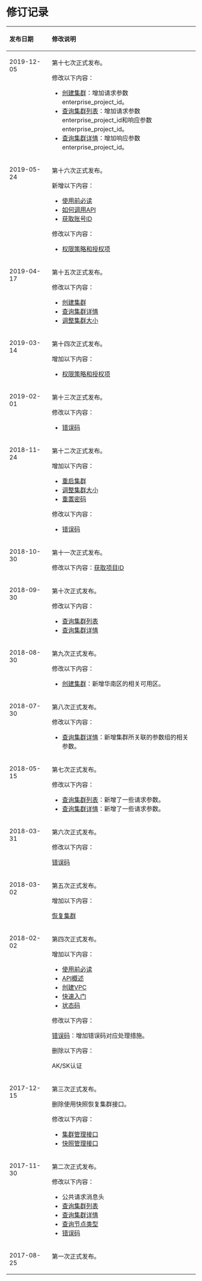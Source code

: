 # 修订记录<a name="dws_02_0031"></a>

<a name="t827082e44e614feeae38076e3dcd4818"></a>
<table><thead align="left"><tr id="r36349be992214679b882cf994f96f173"><th class="cellrowborder" valign="top" width="22.46%" id="mcps1.1.3.1.1"><p id="zh-cn_topic_0067713263_p388241794753"><a name="zh-cn_topic_0067713263_p388241794753"></a><a name="zh-cn_topic_0067713263_p388241794753"></a><strong id="a8bdc7a99931a494683e15b0a0407f880"><a name="a8bdc7a99931a494683e15b0a0407f880"></a><a name="a8bdc7a99931a494683e15b0a0407f880"></a>发布日期</strong></p>
</th>
<th class="cellrowborder" valign="top" width="77.53999999999999%" id="mcps1.1.3.1.2"><p id="a64e81ac4fcd0406fba3a622bcdc3d192"><a name="a64e81ac4fcd0406fba3a622bcdc3d192"></a><a name="a64e81ac4fcd0406fba3a622bcdc3d192"></a><strong id="a7702853abea04f70a724f98f19b81538"><a name="a7702853abea04f70a724f98f19b81538"></a><a name="a7702853abea04f70a724f98f19b81538"></a>修改说明</strong></p>
</th>
</tr>
</thead>
<tbody><tr id="row19561658271"><td class="cellrowborder" valign="top" width="22.46%" headers="mcps1.1.3.1.1 "><p id="p14561125182717"><a name="p14561125182717"></a><a name="p14561125182717"></a>2019-12-05</p>
</td>
<td class="cellrowborder" valign="top" width="77.53999999999999%" headers="mcps1.1.3.1.2 "><p id="p1854412019276"><a name="p1854412019276"></a><a name="p1854412019276"></a>第十七次正式发布。</p>
<p id="p14544162019271"><a name="p14544162019271"></a><a name="p14544162019271"></a>修改以下内容：</p>
<a name="ul2172122912715"></a><a name="ul2172122912715"></a><ul id="ul2172122912715"><li><a href="创建集群.md">创建集群</a>：增加请求参数enterprise_project_id。</li><li><a href="查询集群列表.md">查询集群列表</a>：增加请求参数enterprise_project_id和响应参数enterprise_project_id。</li><li><a href="查询集群详情.md">查询集群详情</a>：增加响应参数enterprise_project_id。</li></ul>
</td>
</tr>
<tr id="row17832629145317"><td class="cellrowborder" valign="top" width="22.46%" headers="mcps1.1.3.1.1 "><p id="p16833132914539"><a name="p16833132914539"></a><a name="p16833132914539"></a>2019-05-24</p>
</td>
<td class="cellrowborder" valign="top" width="77.53999999999999%" headers="mcps1.1.3.1.2 "><p id="p54374617532"><a name="p54374617532"></a><a name="p54374617532"></a>第十六次正式发布。</p>
<p id="p0461344144716"><a name="p0461344144716"></a><a name="p0461344144716"></a>新增以下内容：</p>
<a name="ul15260115919493"></a><a name="ul15260115919493"></a><ul id="ul15260115919493"><li><a href="使用前必读.md">使用前必读</a></li><li><a href="如何调用API.md">如何调用API</a></li><li><a href="获取账号ID.md">获取账号ID</a></li></ul>
<p id="p27701377491"><a name="p27701377491"></a><a name="p27701377491"></a>修改以下内容：</p>
<a name="ul20137162542712"></a><a name="ul20137162542712"></a><ul id="ul20137162542712"><li><a href="权限策略和授权项.md">权限策略和授权项</a></li></ul>
</td>
</tr>
<tr id="row1959132412571"><td class="cellrowborder" valign="top" width="22.46%" headers="mcps1.1.3.1.1 "><p id="p9959224105717"><a name="p9959224105717"></a><a name="p9959224105717"></a>2019-04-17</p>
</td>
<td class="cellrowborder" valign="top" width="77.53999999999999%" headers="mcps1.1.3.1.2 "><p id="p371253925712"><a name="p371253925712"></a><a name="p371253925712"></a>第十五次正式发布。</p>
<p id="p977620456573"><a name="p977620456573"></a><a name="p977620456573"></a>修改以下内容：</p>
<a name="ul168461647195814"></a><a name="ul168461647195814"></a><ul id="ul168461647195814"><li><a href="创建集群.md">创建集群</a></li><li><a href="查询集群详情.md">查询集群详情</a></li><li><a href="调整集群大小.md">调整集群大小</a></li></ul>
</td>
</tr>
<tr id="row16912333133616"><td class="cellrowborder" valign="top" width="22.46%" headers="mcps1.1.3.1.1 "><p id="p59132337361"><a name="p59132337361"></a><a name="p59132337361"></a>2019-03-14</p>
</td>
<td class="cellrowborder" valign="top" width="77.53999999999999%" headers="mcps1.1.3.1.2 "><p id="p591312335364"><a name="p591312335364"></a><a name="p591312335364"></a>第十四次正式发布。</p>
<p id="p177865518368"><a name="p177865518368"></a><a name="p177865518368"></a>增加以下内容：</p>
<a name="ul146305492379"></a><a name="ul146305492379"></a><ul id="ul146305492379"><li><a href="权限策略和授权项.md">权限策略和授权项</a></li></ul>
</td>
</tr>
<tr id="row113891210131212"><td class="cellrowborder" valign="top" width="22.46%" headers="mcps1.1.3.1.1 "><p id="p143918109120"><a name="p143918109120"></a><a name="p143918109120"></a>2019-02-01</p>
</td>
<td class="cellrowborder" valign="top" width="77.53999999999999%" headers="mcps1.1.3.1.2 "><p id="p752616331122"><a name="p752616331122"></a><a name="p752616331122"></a>第十三次正式发布。</p>
<p id="p12835154120122"><a name="p12835154120122"></a><a name="p12835154120122"></a>修改以下内容：</p>
<a name="ul5837124114122"></a><a name="ul5837124114122"></a><ul id="ul5837124114122"><li><a href="错误码.md">错误码</a></li></ul>
</td>
</tr>
<tr id="row11228116185118"><td class="cellrowborder" valign="top" width="22.46%" headers="mcps1.1.3.1.1 "><p id="p152291162517"><a name="p152291162517"></a><a name="p152291162517"></a>2018-11-24</p>
</td>
<td class="cellrowborder" valign="top" width="77.53999999999999%" headers="mcps1.1.3.1.2 "><p id="p172299165516"><a name="p172299165516"></a><a name="p172299165516"></a>第十二次正式发布。</p>
<p id="p416920338515"><a name="p416920338515"></a><a name="p416920338515"></a>增加以下内容：</p>
<a name="ul16807124965220"></a><a name="ul16807124965220"></a><ul id="ul16807124965220"><li><a href="重启集群.md">重启集群</a></li><li><a href="调整集群大小.md">调整集群大小</a></li><li><a href="重置密码.md">重置密码</a></li></ul>
<p id="p5814110175210"><a name="p5814110175210"></a><a name="p5814110175210"></a>修改以下内容：</p>
<a name="ul1590245117524"></a><a name="ul1590245117524"></a><ul id="ul1590245117524"><li><a href="错误码.md">错误码</a></li></ul>
</td>
</tr>
<tr id="row274517124556"><td class="cellrowborder" valign="top" width="22.46%" headers="mcps1.1.3.1.1 "><p id="p974511213553"><a name="p974511213553"></a><a name="p974511213553"></a>2018-10-30</p>
</td>
<td class="cellrowborder" valign="top" width="77.53999999999999%" headers="mcps1.1.3.1.2 "><p id="p3575163075517"><a name="p3575163075517"></a><a name="p3575163075517"></a>第十一次正式发布。</p>
<p id="p224717218562"><a name="p224717218562"></a><a name="p224717218562"></a>修改以下内容：<a href="获取项目ID.md">获取项目ID</a></p>
</td>
</tr>
<tr id="row118131332756"><td class="cellrowborder" valign="top" width="22.46%" headers="mcps1.1.3.1.1 "><p id="p081312321555"><a name="p081312321555"></a><a name="p081312321555"></a>2018-09-30</p>
</td>
<td class="cellrowborder" valign="top" width="77.53999999999999%" headers="mcps1.1.3.1.2 "><p id="p9813103216515"><a name="p9813103216515"></a><a name="p9813103216515"></a>第十次正式发布。</p>
<p id="p123681506512"><a name="p123681506512"></a><a name="p123681506512"></a>修改以下内容：</p>
<a name="ul1236217281968"></a><a name="ul1236217281968"></a><ul id="ul1236217281968"><li><a href="查询集群列表.md">查询集群列表</a></li><li><a href="查询集群详情.md">查询集群详情</a></li></ul>
</td>
</tr>
<tr id="row144091454115715"><td class="cellrowborder" valign="top" width="22.46%" headers="mcps1.1.3.1.1 "><p id="p6409115418576"><a name="p6409115418576"></a><a name="p6409115418576"></a>2018-08-30</p>
</td>
<td class="cellrowborder" valign="top" width="77.53999999999999%" headers="mcps1.1.3.1.2 "><p id="p78488580585"><a name="p78488580585"></a><a name="p78488580585"></a>第九次正式发布。</p>
<p id="p484875818585"><a name="p484875818585"></a><a name="p484875818585"></a>修改以下内容：</p>
<a name="ul19848658195813"></a><a name="ul19848658195813"></a><ul id="ul19848658195813"><li><a href="创建集群.md">创建集群</a>：新增华南区的相关可用区。</li></ul>
</td>
</tr>
<tr id="row17795131902917"><td class="cellrowborder" valign="top" width="22.46%" headers="mcps1.1.3.1.1 "><p id="p19796121914293"><a name="p19796121914293"></a><a name="p19796121914293"></a>2018-07-30</p>
</td>
<td class="cellrowborder" valign="top" width="77.53999999999999%" headers="mcps1.1.3.1.2 "><p id="p187960198293"><a name="p187960198293"></a><a name="p187960198293"></a>第八次正式发布。</p>
<p id="p18328164315296"><a name="p18328164315296"></a><a name="p18328164315296"></a>修改以下内容：</p>
<a name="ul203212913273"></a><a name="ul203212913273"></a><ul id="ul203212913273"><li><a href="查询集群详情.md">查询集群详情</a>：新增集群所关联的参数组的相关参数。</li></ul>
</td>
</tr>
<tr id="row6355450101411"><td class="cellrowborder" valign="top" width="22.46%" headers="mcps1.1.3.1.1 "><p id="p1935685021410"><a name="p1935685021410"></a><a name="p1935685021410"></a>2018-05-15</p>
</td>
<td class="cellrowborder" valign="top" width="77.53999999999999%" headers="mcps1.1.3.1.2 "><p id="p185091183150"><a name="p185091183150"></a><a name="p185091183150"></a>第七次正式发布。</p>
<p id="p9267152124810"><a name="p9267152124810"></a><a name="p9267152124810"></a>修改以下内容：</p>
<a name="ul225424195013"></a><a name="ul225424195013"></a><ul id="ul225424195013"><li><a href="查询集群列表.md">查询集群列表</a>：新增了一些请求参数。</li><li><a href="查询集群详情.md">查询集群详情</a>：新增了一些请求参数。</li></ul>
</td>
</tr>
<tr id="row19176102942614"><td class="cellrowborder" valign="top" width="22.46%" headers="mcps1.1.3.1.1 "><p id="p21771729162615"><a name="p21771729162615"></a><a name="p21771729162615"></a>2018-03-31</p>
</td>
<td class="cellrowborder" valign="top" width="77.53999999999999%" headers="mcps1.1.3.1.2 "><p id="p8156194019264"><a name="p8156194019264"></a><a name="p8156194019264"></a>第六次正式发布。</p>
<p id="p92614173114"><a name="p92614173114"></a><a name="p92614173114"></a>修改以下内容：</p>
<p id="p697071223118"><a name="p697071223118"></a><a name="p697071223118"></a><a href="错误码.md">错误码</a></p>
</td>
</tr>
<tr id="row1210214136270"><td class="cellrowborder" valign="top" width="22.46%" headers="mcps1.1.3.1.1 "><p id="p1110251312271"><a name="p1110251312271"></a><a name="p1110251312271"></a>2018-03-02</p>
</td>
<td class="cellrowborder" valign="top" width="77.53999999999999%" headers="mcps1.1.3.1.2 "><p id="p17600326122716"><a name="p17600326122716"></a><a name="p17600326122716"></a>第五次正式发布。</p>
<p id="p176020262277"><a name="p176020262277"></a><a name="p176020262277"></a>增加以下内容：</p>
<p id="p10316195410279"><a name="p10316195410279"></a><a name="p10316195410279"></a><a href="恢复集群.md">恢复集群</a></p>
</td>
</tr>
<tr id="row192480550503"><td class="cellrowborder" valign="top" width="22.46%" headers="mcps1.1.3.1.1 "><p id="p1336140205115"><a name="p1336140205115"></a><a name="p1336140205115"></a>2018-02-02</p>
</td>
<td class="cellrowborder" valign="top" width="77.53999999999999%" headers="mcps1.1.3.1.2 "><p id="p024995511502"><a name="p024995511502"></a><a name="p024995511502"></a>第四次正式发布。</p>
<p id="p381662745116"><a name="p381662745116"></a><a name="p381662745116"></a>增加以下内容：</p>
<a name="ul19037459536"></a><a name="ul19037459536"></a><ul id="ul19037459536"><li><a href="使用前必读.md">使用前必读</a></li><li><a href="API概述.md">API概述</a></li><li><a href="创建VPC.md">创建VPC</a></li><li><a href="快速入门.md">快速入门</a></li><li><a href="状态码.md">状态码</a></li></ul>
<p id="p176039115217"><a name="p176039115217"></a><a name="p176039115217"></a>修改以下内容：</p>
<p id="p1041101820527"><a name="p1041101820527"></a><a name="p1041101820527"></a><a href="错误码.md">错误码</a>：增加错误码对应处理措施。</p>
<p id="p693375913278"><a name="p693375913278"></a><a name="p693375913278"></a>删除以下内容：</p>
<p id="p16931269283"><a name="p16931269283"></a><a name="p16931269283"></a>AK/SK认证</p>
</td>
</tr>
<tr id="r91ad8b45005047b684a4595e5c65f526"><td class="cellrowborder" valign="top" width="22.46%" headers="mcps1.1.3.1.1 "><p id="ad3a1e7dba68b4273910b5cca4e155ad9"><a name="ad3a1e7dba68b4273910b5cca4e155ad9"></a><a name="ad3a1e7dba68b4273910b5cca4e155ad9"></a>2017-12-15</p>
</td>
<td class="cellrowborder" valign="top" width="77.53999999999999%" headers="mcps1.1.3.1.2 "><p id="a66bb1bf9ea8244daa5db6b2fd9aa6ee8"><a name="a66bb1bf9ea8244daa5db6b2fd9aa6ee8"></a><a name="a66bb1bf9ea8244daa5db6b2fd9aa6ee8"></a>第三次正式发布。</p>
<p id="a102c505fc282451e9581f60b4766e07b"><a name="a102c505fc282451e9581f60b4766e07b"></a><a name="a102c505fc282451e9581f60b4766e07b"></a>删除使用快照恢复集群接口。</p>
<p id="a1023fc75951c4cbdb39608e07b34288c"><a name="a1023fc75951c4cbdb39608e07b34288c"></a><a name="a1023fc75951c4cbdb39608e07b34288c"></a>修改以下内容：</p>
<a name="ub2c0389193f143dda0fc2b9d4618a043"></a><a name="ub2c0389193f143dda0fc2b9d4618a043"></a><ul id="ub2c0389193f143dda0fc2b9d4618a043"><li><a href="创建集群.md">集群管理接口</a></li><li><a href="创建快照.md">快照管理接口</a></li></ul>
</td>
</tr>
<tr id="r9200c0bbb4bc4f2a8f3e4d602e25f69b"><td class="cellrowborder" valign="top" width="22.46%" headers="mcps1.1.3.1.1 "><p id="aa3a005c2ccf64c8e93f43db7cd5bec3d"><a name="aa3a005c2ccf64c8e93f43db7cd5bec3d"></a><a name="aa3a005c2ccf64c8e93f43db7cd5bec3d"></a>2017-11-30</p>
</td>
<td class="cellrowborder" valign="top" width="77.53999999999999%" headers="mcps1.1.3.1.2 "><p id="aa956d9a64ae64e0ab3f29cc0144bda9e"><a name="aa956d9a64ae64e0ab3f29cc0144bda9e"></a><a name="aa956d9a64ae64e0ab3f29cc0144bda9e"></a>第二次正式发布。</p>
<p id="af4e22af4ac004e4dbb6e4c8e6736a743"><a name="af4e22af4ac004e4dbb6e4c8e6736a743"></a><a name="af4e22af4ac004e4dbb6e4c8e6736a743"></a>修改以下内容：</p>
<a name="uc40c0dad04c84e0389bd4ed686879809"></a><a name="uc40c0dad04c84e0389bd4ed686879809"></a><ul id="uc40c0dad04c84e0389bd4ed686879809"><li>公共请求消息头</li><li><a href="查询集群列表.md">查询集群列表</a></li><li><a href="查询集群详情.md">查询集群详情</a></li><li><a href="查询节点类型.md">查询节点类型</a></li><li><a href="错误码.md">错误码</a></li></ul>
</td>
</tr>
<tr id="r2cf2396bc4f048d8bd79195eb77ec828"><td class="cellrowborder" valign="top" width="22.46%" headers="mcps1.1.3.1.1 "><p id="ab13db3cf731e4ef7ad875b8cac87b980"><a name="ab13db3cf731e4ef7ad875b8cac87b980"></a><a name="ab13db3cf731e4ef7ad875b8cac87b980"></a>2017-08-25</p>
</td>
<td class="cellrowborder" valign="top" width="77.53999999999999%" headers="mcps1.1.3.1.2 "><p id="aed052451d8244e1b94d20855f7a0b4b0"><a name="aed052451d8244e1b94d20855f7a0b4b0"></a><a name="aed052451d8244e1b94d20855f7a0b4b0"></a>第一次正式发布。</p>
</td>
</tr>
</tbody>
</table>

